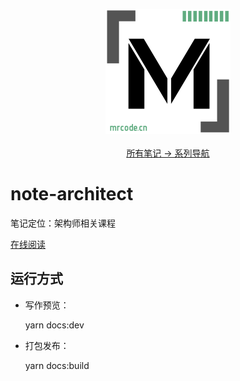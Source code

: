 <p align="center">
  <a href="https://github.com/zq99299/repository-summary" target="_blank">
     <img width="200" src="./docs/.vuepress/public/MLOGO200x200.png" alt="logo">
  </a>
  <br/>
  <br/>
  <a href="https://github.com/zq99299/repository-summary" target="_blank"> 
    所有笔记 → 系列导航
  </a>
</p>

# note-architect

笔记定位：架构师相关课程

[在线阅读](https://zq99299.github.io/note-architect/)

## 运行方式

- 写作预览：

  yarn docs:dev
- 打包发布：

  yarn docs:build
